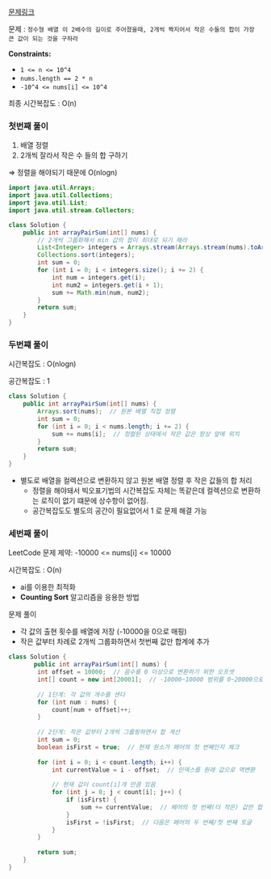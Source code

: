 
[문제링크](https://leetcode.com/problems/array-partition/description/)

문제 : `정수형 배열 이 2배수의 길이로 주어졌을때, 2개씩 짝지어서 작은 수들의 합이 가장 큰 값이 되는 것을 구하라`

**Constraints:**

- `1 <= n <= 10^4`
- `nums.length == 2 * n`
- `-10^4 <= nums[i] <= 10^4`

최종 시간복잡도 : O(n)

### **첫번째 풀이**

1. 배열 정렬
2. 2개씩 잘라서 작은 수 들의 합 구하기

⇒ 정렬을 해야되기 때문에 O(nlogn)

```java
import java.util.Arrays;
import java.util.Collections;
import java.util.List;
import java.util.stream.Collectors;

class Solution {
    public int arrayPairSum(int[] nums) {
        // 2개씩 그룹화해서 min 값의 합이 최대로 되기 해라
        List<Integer> integers = Arrays.stream(Arrays.stream(nums).toArray()).boxed().collect(Collectors.toList());
        Collections.sort(integers);
        int sum = 0;
        for (int i = 0; i < integers.size(); i += 2) {
            int num = integers.get(i);
            int num2 = integers.get(i + 1);
            sum += Math.min(num, num2);
        }
        return sum;
    }
}
```

### 두번쨰 풀이

시간복잡도 : O(nlogn)

공간복잡도 : 1

```java
class Solution {
    public int arrayPairSum(int[] nums) {
        Arrays.sort(nums);  // 원본 배열 직접 정렬
        int sum = 0;
        for (int i = 0; i < nums.length; i += 2) {
            sum += nums[i];  // 정렬된 상태에서 작은 값은 항상 앞에 위치
        }
        return sum;
    }
}
```

- 별도로 배열을 컬렉션으로 변환하지 않고 원본 배열 정렬 후 작은 값들의 합 처리
    - 정렬을 해야돼서 빅오표기법의 시간복잡도 자체는 똑같은데 컬렉션으로 변환하는 로직이 없기 떄문에 상수항이 없어짐.
    - 공간복잡도도 별도의 공간이 필요없어서 1 로 문제 해결 가능

### 세번째 풀이

LeetCode 문제 제약: -10000 <= nums[i] <= 10000

시간복잡도 : O(n)

- ai를 이용한 최적화
- **Counting Sort** 알고리즘을 응용한 방법

문제 풀이

- 각 값의 출현 횟수를 배열에 저장 (-10000을 0으로 매핑)
- 작은 값부터 차례로 2개씩 그룹화하면서 첫번째 값만 합계에 추가

```java
class Solution {
       public int arrayPairSum(int[] nums) {
        int offset = 10000;  // 음수를 0 이상으로 변환하기 위한 오프셋
        int[] count = new int[20001];  // -10000~10000 범위를 0~20000으로 매핑
        
        // 1단계: 각 값의 개수를 센다
        for (int num : nums) {
            count[num + offset]++;
        }
        
        // 2단계: 작은 값부터 2개씩 그룹핑하면서 합 계산
        int sum = 0;
        boolean isFirst = true;  // 현재 원소가 페어의 첫 번째인지 체크
        
        for (int i = 0; i < count.length; i++) {
            int currentValue = i - offset;  // 인덱스를 원래 값으로 역변환
            
            // 현재 값이 count[i]개 만큼 있음
            for (int j = 0; j < count[i]; j++) {
                if (isFirst) {
                    sum += currentValue;  // 페어의 첫 번째(더 작은) 값만 합에 추가
                }
                isFirst = !isFirst;  // 다음은 페어의 두 번째/첫 번째 토글
            }
        }
        
        return sum;
    }
}
```